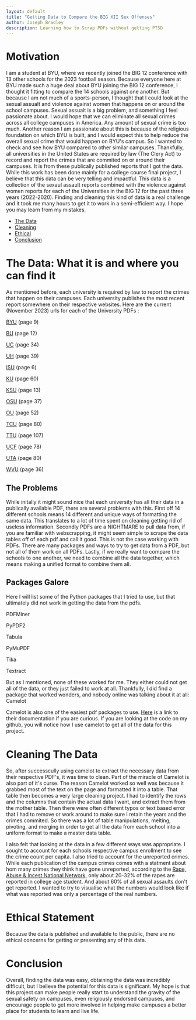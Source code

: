 ```yaml
---
layout: default
title: "Getting Data to Compare the BIG XII Sex Offenses"
author: Joseph Bradley
description: Learning how to Scrap PDFs without getting PTSD
---
```

# Motivation
I am a student at BYU, where we recently joined the BIG 12 conference with 13 other schools for the 2023 football season. 
Because everyone here at BYU made such a huge deal about BYU joining the BIG 12 conference, I thought it fitting to compare the 14 schools against one another. 
But because I am not much of a sports-person, I thought that I could look at the sexual assualt and violence against women that happens on or around the school campuses. Sexual assualt is a big problem, and something I feel passionate about. I would hope that we can eliminate all sexual crimes across all college campuses in America. Any amount of sexual crime is too much. Another reason I am passionate about this is because of the religious foundation on which BYU is built, and I would expect this to help reduce the overall sexual crime that would happen on BYU's campus. So I wanted to check and see how BYU compared to other similar campuses. 
Thankfully, all universities in the United States are required by law (The Clery Act) to record and report the crimes that are commited on or around their campuses. 
It is from these publically published reports that I got the data. 
While this work has been done mainly for a college course final project, I believe that this data can be very telling and impactful. 
This data is a collection of the sexaul assault reports combined with the violence against women reports for each of the Universities in the BIG 12 for the past three years (2022-2020).
Finding and cleaning this kind of data is a real challenge and it took me many hours to get it to work in a semi-efficient way. I hope you may learn from my mistakes. 
- [The Data](#Data)
- [Cleaning](#Cleaning)
- [Ethical](#Ethical)
- [Conclusion](#Conclusion)

# The Data: What it is and where you can find it
<a name="Data"></a>
As mentioned before, each university is required by law to report the crimes that happen on their campuses. Each university publishes the most recent report somewhere on their respective websites. Here are the current (November 2023) urls for each of the University PDFs :

[BYU](https://police.byu.edu/2023-asr-provo)  (page 9)

[BU](https://www.baylor.edu/risk/doc.php/399779.pdf) (page 12)

[UC](https://www.uc.edu/content/dam/refresh/publicsafety-62/docs/ucpd/2023-annual-security-report.pdf) (page 34)

[UH](http://m2s-conf.uh.edu/police/records-reports/annualreport/2023-uh-annual-security-and-fire-safety-report.pdf) (page 39)

[ISU](https://www.police.iastate.edu/wp-content/uploads/2023/09/2022-Report-Final.pdf) (page 6)

[KU](https://civilrights.ku.edu/sites/civilrights/files/documents/Reports/University%20of%20Kansas%20Annual%20Security%20and%20Fire%20Safety%20Report-2023-KLETC.pdf) (page 60)

[KSU](https://www.k-state.edu/report/clery/reports/KSUCleryReport2023.pdf) (page 13)

[OSU](https://safety.okstate.edu/police/documents/annual-security-reports/2023-annual-safety-report.pdf) (page 37)

[OU](https://ou.edu/content/dam/OUPD/documents/safety.pdf) (page 52)

[TCU](https://police.tcu.edu/wp-content/uploads/2023/09/TCU-Annual-Security-Report-Fire-Safety-Report_2023.v1.pdf) (page 80)

[TTU](https://www.depts.ttu.edu/clery/reports/2023LubbockASRfinal.pdf) (page 107)

[UCF](https://police.ucf.edu/sites/default/files/2023%20Annual%20Security%20%26%20Fire%20Safety%20Report.pdf) (page 78)

[UTA](https://compliance.utexas.edu/sites/default/files/documents/2023-annual-security-fire-safety-report_0.pdf) (page 80)

[WVU](https://police.wvu.edu/files/d/a1a0a6fe-444e-4353-8e92-7dcbeb00cd27/2023-annual-security-and-fire-safety-report-with-appendix.pdf) (page 36)

## The Problems
While initally it might sound nice that each university has all their data in a publically available PDF, there are several problems with this. 
First off 14 different schools means 14 different and unique ways of formatting the same data. This translates to a lot of time spent on cleaning getting rid of useless information.
Secondly PDFs are a NIGHTMARE to pull data from, if you are familiar with webscrapping, it might seem simple to scrape the data tables off of each pdf and call it good. This is not the case working with PDFs. There are many packages and ways to try to get data from a PDF, but not all of them work on all PDFs. 
Lastly, if we really want to compare the schools to one another, we need to combine all the data together, which means making a unified format to combine them all. 

## Packages Galore
<a name="Packages"></a>
Here I will list some of the Python packages that I tried to use, but that ultimately did not work in getting the data from the pdfs. 

PDFMiner

PyPDF2

Tabula

PyMuPDF

Tika

Textract

But as I mentioned, none of these worked for me. They either could not get all of the data, or they just failed to work at all. Thankfully, I did find a package that worked wonders, and nobody online was talking about it at all: Camelot

Camelot is also one of the easiest pdf packages to use. [Here](https://camelot-py.readthedocs.io/en/master/) is a link to their documentation if you are curious. If you are looking at the code on my github, you will notice how I use camelot to get all of the data for this project. 

# Cleaning The Data
<a name="Cleaning"></a>
So, after successcully using camelot to extract the necessary data from their respective PDF's, it was time to clean. Part of the miracle of Camelot is also part of it's curse. The reason Camelot worked so well was because it grabbed most of the text on the page and formatted it into a table. That table then becomes a very large cleaning project. I had to identify the rows and the columns that contain the actual data I want, and extract them from the mother table. Then there were often different typos or text based error that I had to remove or work around to make sure I retain the years and the crimes commited. So there was a lot of table manipulations, melting, pivoting, and merging in order to get all the data from each school into a uniform format to make a master data table. 

I also felt that looking at the data in a few different ways was appropriate. I sought to account for each schools respective campus enrollment to see the crime count per capita. I also tried to account for the unreported crimes. While each publication of the campus crimes comes with a statment about hom many crimes they think have gone unreported, according to the [Rape, Abuse & Incest National Network](https://www.rainn.org/statistics/criminal-justice-system), only about 20-32% of the rapes are reported in college age student. And about 60% of all sexual assaults don't get reported. I wanted to try to visualise what the numbers would look like if what was reported was only a percentage of the real numbers.

# Ethical Statement
<a name="Ethical"></a>
Because the data is published and available to the public, there are no ethical concerns for getting or presenting any of this data. 

# Conclusion
<a name="Conclusion"></a>
Overall, finding the data was easy, obtaining the data was incredibly difficult, but I believe the potential for this data is significant. My hope is that this project can make people really start to understand the gravity of the sexual safety on campuses, even religiously endorsed campuses, and encourage people to get more involved in helping make campuses a better place for students to learn and live life. 
